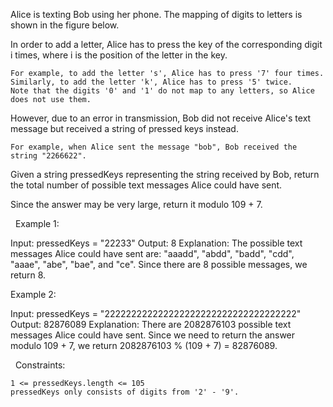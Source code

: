 Alice is texting Bob using her phone. The mapping of digits to letters is shown in the figure below.

In order to add a letter, Alice has to press the key of the corresponding digit i times, where i is the position of the letter in the key.


	For example, to add the letter 's', Alice has to press '7' four times. Similarly, to add the letter 'k', Alice has to press '5' twice.
	Note that the digits '0' and '1' do not map to any letters, so Alice does not use them.


However, due to an error in transmission, Bob did not receive Alice's text message but received a string of pressed keys instead.


	For example, when Alice sent the message "bob", Bob received the string "2266622".


Given a string pressedKeys representing the string received by Bob, return the total number of possible text messages Alice could have sent.

Since the answer may be very large, return it modulo 109 + 7.

 
Example 1:

Input: pressedKeys = "22233"
Output: 8
Explanation:
The possible text messages Alice could have sent are:
"aaadd", "abdd", "badd", "cdd", "aaae", "abe", "bae", and "ce".
Since there are 8 possible messages, we return 8.


Example 2:

Input: pressedKeys = "222222222222222222222222222222222222"
Output: 82876089
Explanation:
There are 2082876103 possible text messages Alice could have sent.
Since we need to return the answer modulo 109 + 7, we return 2082876103 % (109 + 7) = 82876089.


 
Constraints:


	1 <= pressedKeys.length <= 105
	pressedKeys only consists of digits from '2' - '9'.

